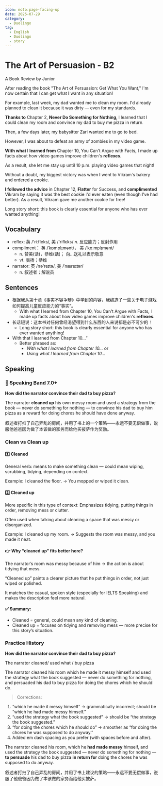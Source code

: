 ```yaml
---
icon: noto:page-facing-up
date: 2025-07-29
category:
  - Duolingo
tag:
  - English
  - Duolingo
  - story
---
```


# The Art of Persuasion - B2

A Book Review by Junior

After reading the book "The Art of Persuasion: Get What You Want," I'm now certain that I can get what I want in any situation!

For example, last week, my dad wanted me to clean my room. I'd already planned to clean it because it was dirty — even for my standards.

**Thanks to** Chapter 2, **Never Do Something for Nothing**, I learned that I could clean my room and convince my dad to buy me pizza in return.

Then, a few days later, my babysitter Zari wanted me to go to bed.

However, I was about to defeat an army of zombies in my video game.

**With what I learned from** Chapter 10, You Can't Argue with Facts, I made up facts about how video games improve children's **reflexes**.

As a result, she let me stay up until 10 p.m. playing video games that night!

Without a doubt, my biggest victory was when I went to Vikram's bakery and ordered a cookie.

**I followed the advice** in Chapter 12, **Flatter** for Success, and **complimented** Vikram by saying it was the best cookie I'd ever eaten (even though I've had better). As a result, Vikram gave me another cookie for free!

Long story short: this book is clearly essential for anyone who has ever wanted anything!

## Vocabulary

- reflex: 英 /'riːfleks/, 美 /'riflɛks/ _n._ 反应能力；反射作用
- compliment： 英 /ˈkɒmplɪmənt/， 美 /ˈkɑːmplɪmənt/
  - n. 赞美(话)，恭维(话)； 向…送礼以表示敬意
  - vt. 表扬；恭维
- narrator: 英 /nə'reɪtə/, 美 /ˈnæreɪtər/
  - n. 叙述者；解说员

## Sentences

- 根据我从第十章《事实不容争辩》中学到的内容，我编造了一些关于电子游戏如何提高儿童反应能力的“事实”。
  - With what I learned from Chapter 10, You Can't Argue with Facts, I made up facts about how video games improve children's **reflexes**.
- 长话短说：这本书对任何曾经渴望得到什么东西的人来说都是必不可少的！
  - Long story short: this book is clearly essential for anyone who has ever wanted anything!
- With that I learned from Chapter 10...”
  - Better phrased as:
    - _With what I learned from Chapter 10..._ or
    - _Using what I learned from Chapter 10..._

## Speaking

### 🌟 Speaking Band 7.0+

**How did the narrator convince their dad to buy pizza?**

The narrator **cleaned up** his own messy room and used a strategy from the book — never do something for nothing — to convince his dad to buy him pizza as a reward for doing chores he should have done anyway.

叙述者打扫了自己弄乱的房间，并用了书上的一个策略——永远不要无偿做事，说服他爸爸因为做了本该做的家务而给他买披萨作为奖励。

### Clean vs Clean up

#### 1️⃣ Cleaned

General verb: means to make something clean — could mean wiping, scrubbing, tidying, depending on context.

Example: I cleaned the floor. → You mopped or wiped it clean.

#### 2️⃣ Cleaned up

More specific in this type of context: Emphasizes tidying, putting things in order, removing mess or clutter.

Often used when talking about cleaning a space that was messy or disorganized.

Example: I cleaned up my room. → Suggests the room was messy, and you made it neat.

#### 👉 Why “cleaned up” fits better here?

The narrator’s room was messy because of him → the action is about tidying that mess.

“Cleaned up” paints a clearer picture that he put things in order, not just wiped or polished.

It matches the casual, spoken style (especially for IELTS Speaking) and makes the description feel more natural.

#### ✅ Summary:

- Cleaned = general, could mean any kind of cleaning.
- Cleaned up = focuses on tidying and removing mess — more precise for this story’s situation.

### Practice History

**How did the narrator convince their dad to buy pizza?**

The narrator cleaned/ used what / buy pizza

The narrator cleaned his room which he made it messy himself and used the strategy what the book suggested — never do something for nothing, and persuaded his dad to buy pizza for doing the chores which he should do.

> Corrections:

1. “which he made it messy himself” → grammatically incorrect; should be “which he had made messy himself.”
2. “used the strategy what the book suggested” → should be “the strategy the book suggested.”
3. “for doing the chores which he should do” → smoother as “for doing the chores he was supposed to do anyway.”
4. Added em dash spacing as you prefer (with spaces before and after).

The narrator cleaned his room, which he **had made messy** himself, and used the strategy the book suggested — never do something for nothing — **to persuade** his dad to buy pizza **in return for** doing the chores he was supposed to do anyway.

叙述者打扫了自己弄乱的房间，并用了书上建议的策略——永远不要无偿做事，说服了他爸爸因为做了本该做的家务而给他买披萨。
